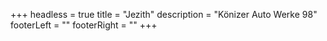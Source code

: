 +++
headless = true
title = "Jezith"
description = "Könizer Auto Werke 98"
footerLeft = ""
footerRight = ""
+++
